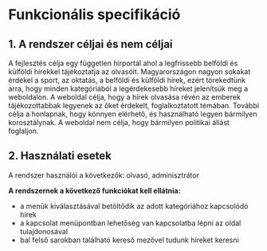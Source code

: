 # Funkcionális specifikáció

## 1. A rendszer céljai és nem céljai
A fejlesztés célja egy független hírportál ahol a legfrissebb belföldi és külföldi hírekkel tájékoztatja az olvasóit.
Magyarországon nagyon sokakat érdekel a sport, az oktatás, a belföldi és külföldi hírek, ezért törekedtünk arra, hogy minden kategóriából a legérdekesebb híreket jelenítsük meg a weboldalon. 
A weboldal célja, hogy a hírek olvasása révén az emberek tájékozottabbak legyenek az őket érdekelt, foglalkoztatott témában.
További célja a honlapnak, hogy könnyen elérhető, és használható legyen bármilyen korosztálynak. A weboldal nem célja, hogy bármilyen politikai állást foglaljon.

## 2. Használati esetek
A rendszer használói a következők: olvasó, adminisztrátor

**A rendszernek a következő funkciókat kell ellátnia:**

- a menük kiválasztásával betöltődik az adott kategóriához kapcsolódó hírek 
- a kapcsolat menüpontban lehetőség van kapcsolatba lépni az oldal tulajdonosával
- bal felső sarokban található kereső mezővel tudunk híreket keresni 
